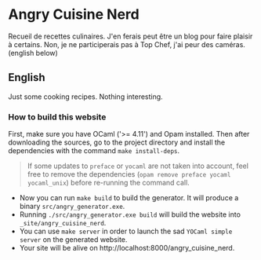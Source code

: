 # Angry Cuisine Nerd

Recueil de recettes culinaires. J'en ferais peut être un blog pour faire plaisir à certains.
Non, je ne participerais pas à Top Chef, j'ai peur des caméras.
(english below)

## English

Just some cooking recipes. Nothing interesting.

### How to build this website

First, make sure you have OCaml ('>= 4.11') and Opam installed. Then after downloading the sources, go to the project directory and install the dependencies with the command `make install-deps`.

> If some updates to `preface` or `yocaml` are not taken into account, feel free to remove the dependencies (`opam remove preface yocaml yocaml_unix`) before re-running the command call.

- Now you can run `make build` to build the generator. It will produce a binary `src/angry_generator.exe`.
- Running `./src/angry_generator.exe build` will build the website into `_site/angry_cuisine_nerd`.
- You can use `make server` in order to launch the sad `YOCaml simple server` on the generated website.
- Your site will be alive on http://localhost:8000/angry_cuisine_nerd.
